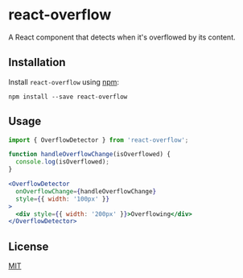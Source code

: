 # react-overflow

A React component that detects when it's overflowed by its content.

## Installation

Install `react-overflow` using [npm](https://www.npmjs.org/):

```
npm install --save react-overflow
```

## Usage

```jsx
import { OverflowDetector } from 'react-overflow';

function handleOverflowChange(isOverflowed) {
  console.log(isOverflowed);
}

<OverflowDetector
  onOverflowChange={handleOverflowChange}
  style={{ width: '100px' }}
>
  <div style={{ width: '200px' }}>Overflowing</div>
</OverflowDetector>
```

## License

[MIT](https://github.com/nickuraltsev/react-overflow/blob/master/LICENSE)
